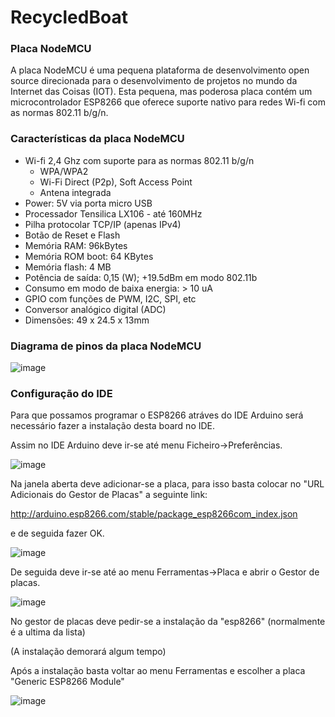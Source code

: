 # RecycledBoat

<h3>Placa NodeMCU</h3>
A placa NodeMCU é uma pequena plataforma de desenvolvimento open source direcionada para o desenvolvimento de projetos no mundo da Internet das Coisas (IOT). Esta pequena, mas poderosa placa contém um microcontrolador ESP8266 que oferece suporte nativo para redes Wi-fi com as normas 802.11 b/g/n.

<h3>Características da placa NodeMCU</h3>
<ul>
<li><span style="font-weight: 400;">Wi-fi 2,4 Ghz com suporte para as normas 802.11 b/g/n</span>
<ul>
<li>WPA/WPA2</li>
<li>Wi-Fi Direct (P2p), Soft Access Point</li>
<li><span>Antena integrada</span></li>
</ul>
</li>
<li>Power: 5V via porta micro USB</li>
<li>Processador Tensilica LX106 - até 160MHz</li>
<li>Pilha protocolar TCP/IP (apenas IPv4)</li>
<li>Botão de Reset e Flash</li>
<li>Memória RAM: 96<span>kBytes</span></li>
<li>Memória ROM boot: 64 KBytes</li>
<li>Memória flash: 4 MB</li>
<li>Potência de saída: 0,15 (W); +19.5dBm em modo 802.11b</li>
<li>Consumo em modo de baixa energia: &gt; 10 uA</li>
<li><span>GPIO com funções de PWM, I2C, SPI, etc</span></li>
<li><span>Conversor analógico digital (ADC)</span></li>
<li>Dimensões: <span>49 x 24.5 x 13mm</span></li>
</ul>

<h3>Diagrama de pinos da placa NodeMCU</h3>

![image](https://cld.pt/dl/download/a022ab65-5499-4886-b986-ea7a3658b3be/node-mcu.jpg) 

<h3>Configuração do IDE</h3>
Para que possamos programar o ESP8266 atráves do IDE Arduino será necessário fazer a instalação desta board no IDE.

Assim no IDE Arduino deve ir-se até menu Ficheiro->Preferências.

![image](https://pplware.sapo.pt/wp-content/uploads/2017/03/ide_00.jpg)

Na janela aberta deve adicionar-se a placa, para isso basta colocar no "URL Adicionais do Gestor de Placas" a seguinte link:

http://arduino.esp8266.com/stable/package_esp8266com_index.json

e de seguida fazer OK.

![image](https://pplware.sapo.pt/wp-content/uploads/2017/03/ide_01.jpg)

De seguida deve ir-se até ao menu Ferramentas->Placa e abrir o Gestor de placas.

![image](https://pplware.sapo.pt/wp-content/uploads/2017/03/ide_05-720x404.jpg)

No gestor de placas deve pedir-se a instalação da "esp8266" (normalmente é a ultima da lista)

(A instalação demorará algum tempo)

Após a instalação basta voltar ao menu Ferramentas e escolher a placa "Generic ESP8266 Module"

![image](https://user-images.githubusercontent.com/90988377/136958028-072036b5-d84a-48a1-b39a-794ddf0d17ee.png)
